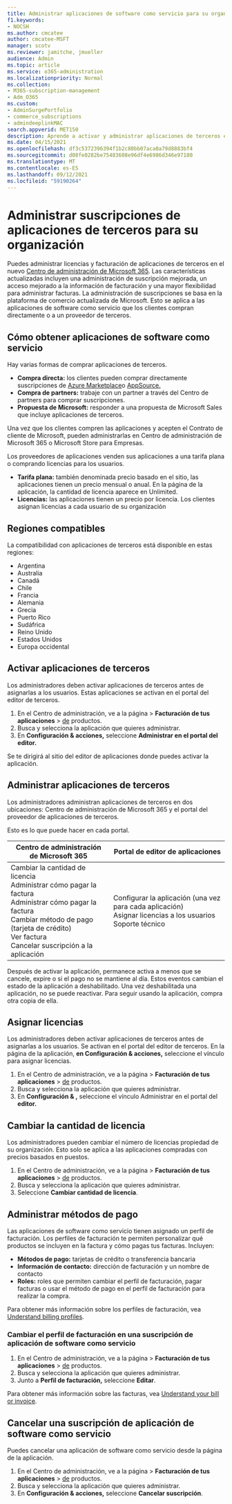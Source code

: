 ```yaml
---
title: Administrar aplicaciones de software como servicio para su organización
f1.keywords:
- NOCSH
ms.author: cmcatee
author: cmcatee-MSFT
manager: scotv
ms.reviewer: jamitche, jmueller
audience: Admin
ms.topic: article
ms.service: o365-administration
ms.localizationpriority: Normal
ms.collection:
- M365-subscription-management
- Adm_O365
ms.custom:
- AdminSurgePortfolio
- commerce_subscriptions
- admindeeplinkMAC
search.appverid: MET150
description: Aprende a activar y administrar aplicaciones de terceros en Centro de administración de Microsoft 365.
ms.date: 04/15/2021
ms.openlocfilehash: df3c5372396394f1b2c80bb07aca0a79d8883bf4
ms.sourcegitcommit: d08fe0282be75483608e96df4e6986d346e97180
ms.translationtype: MT
ms.contentlocale: es-ES
ms.lasthandoff: 09/12/2021
ms.locfileid: "59190264"
---
```

# <a name="manage-third-party-app-subscriptions-for-your-organization"></a>Administrar suscripciones de aplicaciones de terceros para su organización

Puedes administrar licencias y facturación de aplicaciones de terceros en el nuevo <a href="https://go.microsoft.com/fwlink/p/?linkid=2024339" target="_blank">Centro de administración de Microsoft 365</a>. Las características actualizadas incluyen una administración de suscripción mejorada, un acceso mejorado a la información de facturación y una mayor flexibilidad para administrar facturas. La administración de suscripciones se basa en la plataforma de comercio actualizada de Microsoft. Esto se aplica a las aplicaciones de software como servicio que los clientes compran directamente o a un proveedor de terceros.

## <a name="how-to-get-software-as-a-service-apps"></a>Cómo obtener aplicaciones de software como servicio

Hay varias formas de comprar aplicaciones de terceros.

- **Compra directa:** los clientes pueden comprar directamente suscripciones de [Azure Marketplace](https://azuremarketplace.microsoft.com/marketplace/)o [AppSource.](https://appsource.microsoft.com/)
- **Compra de partners:** trabaje con un partner a través del Centro de partners para comprar suscripciones.
- **Propuesta de Microsoft:** responder a una propuesta de Microsoft Sales que incluye aplicaciones de terceros.

Una vez que los clientes compren las aplicaciones y acepten el Contrato de cliente de Microsoft, pueden administrarlas en Centro de administración de Microsoft 365 o Microsoft Store para Empresas.

Los proveedores de aplicaciones venden sus aplicaciones a una tarifa plana o comprando licencias para los usuarios.

- **Tarifa plana:** también denominada precio basado en el sitio, las aplicaciones tienen un precio mensual o anual. En la página de la aplicación, la cantidad de licencia aparece en Unlimited.
- **Licencias:** las aplicaciones tienen un precio por licencia. Los clientes asignan licencias a cada usuario de su organización

## <a name="supported-regions"></a>Regiones compatibles

La compatibilidad con aplicaciones de terceros está disponible en estas regiones:

- Argentina
- Australia
- Canadá
- Chile
- Francia
- Alemania
- Grecia
- Puerto Rico
- Sudáfrica
- Reino Unido
- Estados Unidos
- Europa occidental

## <a name="activate-third-party-apps"></a>Activar aplicaciones de terceros

Los administradores deben activar aplicaciones de terceros antes de asignarlas a los usuarios. Estas aplicaciones se activan en el portal del editor de terceros.

1. En el Centro de administración, ve a la página  >  **Facturación de tus aplicaciones**  >  <a href="https://go.microsoft.com/fwlink/p/?linkid=2125823" target="_blank">de</a> productos.
2. Busca y selecciona la aplicación que quieres administrar.
3. En **Configuración & acciones,** seleccione **Administrar en el portal del editor.**

Se te dirigirá al sitio del editor de aplicaciones donde puedes activar la aplicación.

## <a name="manage-third-party-apps"></a>Administrar aplicaciones de terceros

Los administradores administran aplicaciones de terceros en dos ubicaciones: Centro de administración de Microsoft 365 y el portal del proveedor de aplicaciones de terceros.

Esto es lo que puede hacer en cada portal.

| Centro de administración de Microsoft 365 | Portal de editor de aplicaciones |
| --- | --- |
| Cambiar la cantidad de licencia <br> Administrar cómo pagar la factura <br> Administrar cómo pagar la factura <br> Cambiar método de pago (tarjeta de crédito) <br> Ver factura <br> Cancelar suscripción a la aplicación | Configurar la aplicación (una vez para cada aplicación) <br> Asignar licencias a los usuarios <br> Soporte técnico |

Después de activar la aplicación, permanece activa a menos que se cancele, expire o si el pago no se mantiene al día. Estos eventos cambian el estado de la aplicación a deshabilitado. Una vez deshabilitada una aplicación, no se puede reactivar. Para seguir usando la aplicación, compra otra copia de ella.

## <a name="assign-licenses"></a>Asignar licencias

Los administradores deben activar aplicaciones de terceros antes de asignarlas a los usuarios. Se activan en el portal del editor de terceros. En la página de la aplicación, **en Configuración & acciones,** seleccione el vínculo para asignar licencias.

1. En el Centro de administración, ve a la página  >  **Facturación de tus aplicaciones**  >  <a href="https://go.microsoft.com/fwlink/p/?linkid=2125823" target="_blank">de</a> productos.
2. Busca y selecciona la aplicación que quieres administrar.
3. En **Configuración & ,** seleccione el vínculo Administrar en el portal del **editor.**

## <a name="change-license-quantity"></a>Cambiar la cantidad de licencia

Los administradores pueden cambiar el número de licencias propiedad de su organización. Esto solo se aplica a las aplicaciones compradas con precios basados en puestos.

1. En el Centro de administración, ve a la página  >  **Facturación de tus aplicaciones**  >  <a href="https://go.microsoft.com/fwlink/p/?linkid=2125823" target="_blank">de</a> productos.
2. Busca y selecciona la aplicación que quieres administrar.
3. Seleccione **Cambiar cantidad de licencia**.

## <a name="manage-payment-methods"></a>Administrar métodos de pago

Las aplicaciones de software como servicio tienen asignado un perfil de facturación. Los perfiles de facturación te permiten personalizar qué productos se incluyen en la factura y cómo pagas tus facturas. Incluyen:

- **Métodos de pago:** tarjetas de crédito o transferencia bancaria
- **Información de contacto:** dirección de facturación y un nombre de contacto
- **Roles:** roles que permiten cambiar el perfil de facturación, pagar facturas o usar el método de pago en el perfil de facturación para realizar la compra.

Para obtener más información sobre los perfiles de facturación, vea [Understand billing profiles](/microsoft-store/billing-profile).

### <a name="change-the-billing-profile-on-a-software-as-a-service-app-subscription"></a>Cambiar el perfil de facturación en una suscripción de aplicación de software como servicio

1. En el Centro de administración, ve a la página  >  **Facturación de tus aplicaciones**  >  <a href="https://go.microsoft.com/fwlink/p/?linkid=2125823" target="_blank">de</a> productos.
2. Busca y selecciona la aplicación que quieres administrar.
3. Junto a **Perfil de facturación,** seleccione **Editar**.

Para obtener más información sobre las facturas, vea [Understand your bill or invoice](billing-and-payments/understand-your-invoice.md).

## <a name="cancel-a-software-as-a-service-app-subscription"></a>Cancelar una suscripción de aplicación de software como servicio

Puedes cancelar una aplicación de software como servicio desde la página de la aplicación.

1. En el Centro de administración, ve a la página  >  **Facturación de tus aplicaciones**  >  <a href="https://go.microsoft.com/fwlink/p/?linkid=2125823" target="_blank">de</a> productos.
2. Busca y selecciona la aplicación que quieres administrar.
3. En **Configuración & acciones,** seleccione **Cancelar suscripción**.
